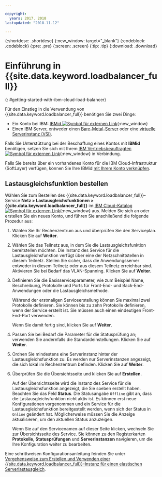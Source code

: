 ```yaml
---

copyright:
  years: 2017, 2018
lastupdated: "2018-11-12"

---
```


{:shortdesc: .shortdesc}
{:new_window: target="_blank"}
{:codeblock: .codeblock}
{:pre: .pre}
{:screen: .screen}
{:tip: .tip}
{:download: .download}


# Einführung in {{site.data.keyword.loadbalancer_full}}
{: #getting-started-with-ibm-cloud-load-balancer}

Für den Einstieg in die Verwendung von {{site.data.keyword.loadbalancer_full}} benötigen Sie zwei Dinge:

* Ein Konto bei IBM: [IBMid ![Symbol für externen Link](../../icons/launch-glyph.svg "Symbol für externen Link")](https://www.ibm.com/account/us-en/signup/register.html){:new_window}
* Einen IBM Server, entweder einen [Bare-Metal-Server](/docs/bare-metal?topic=bare-metal-about) oder eine [virtuelle Serverinstanz (VSI)](/docs/vsi?topic=virtual-servers-getting-started-with-virtual-servers#getting-started-with-virtual-servers).

Falls Sie Unterstützung bei der Beschaffung eines Kontos mit **IBMid** benötigen, setzen Sie sich mit Ihrem [IBM Vertriebsbeauftragten ![Symbol für externen Link](../../icons/launch-glyph.svg "Symbol für externen Link")](https://www.ibm.com/cloud-computing/bluemix/contact-us){:new_window} in Verbindung.

Falls Sie bereits über ein vorhandenes Konto für die IBM Cloud-Infrastruktur (SoftLayer) verfügen, können Sie Ihre IBMid [mit Ihrem Konto verknüpfen](/docs/account?topic=account-unifyingaccounts).

## Lastausgleichsfunktion bestellen

Wählen Sie zum Bestellen des {{site.data.keyword.loadbalancer_full}}-Service **Netz > Lastausgleichsfunktionen > {{site.data.keyword.loadbalancer_full}}** im [IBM Cloud-Katalog ![Symbol für externen Link](../../icons/launch-glyph.svg "Symbol für externen Link")](https://console.bluemix.net/catalog/infrastructure/load-balancer-group){:new_window} aus. Melden Sie sich an oder erstellen Sie ein neues Konto, und führen Sie anschließend die folgende Prozedur aus:

1. Wählen Sie Ihr Rechenzentrum aus und überprüfen Sie den Serviceplan. Klicken Sie auf **Weiter**.
2. Wählen Sie das Teilnetz aus, in dem Sie die Lastausgleichsfunktion bereitstellen möchten. Die Instanz des Service für die Lastausgleichsfunktion verfügt über eine der Netzschnittstellen in diesem Teilnetz. Stellen Sie sicher, dass die Anwendungsserver entweder in diesem Teilnetz oder aus diesem Teilnetz erreichbar sind. Aktivieren Sie bei Bedarf das VLAN-Spanning. Klicken Sie auf **Weiter**.
3. Definieren Sie die Basisserviceparameter, wie zum Beispiel Name, Beschreibung, Protokolle und Ports für Front-End- und Back-End-Anwendungen oder die Lastausgleichsmethode. 

	Während der erstmaligen Serviceerstellung können Sie maximal zwei Protokolle definieren. Sie können bis zu zehn Protokolle definieren, wenn der Service erstellt ist. Sie müssen auch einen eindeutigen Front-End-Port verwenden. 
	
	Wenn Sie damit fertig sind, klicken Sie auf **Weiter**.
	
4. Passen Sie bei Bedarf die Parameter für die Statusprüfung an; verwenden Sie andernfalls die Standardeinstellungen. Klicken Sie auf **Weiter**.
5. Ordnen Sie mindestens eine Serverinstanz hinter der Lastausgleichsfunktion zu. Es werden nur Serverinstanzen angezeigt, die sich lokal im Rechenzentrum befinden. Klicken Sie auf **Weiter**.
6. Überprüfen Sie die Übersichtsseite und klicken Sie auf **Erstellen**.

	Auf der Übersichtsseite wird die Instanz des Service für die Lastausgleichsfunktion angezeigt, die Sie soeben erstellt haben. Beachten Sie das Feld **Status**. Die Statusangabe `Offline` gibt an, dass die Lastausgleichsfunktion nicht aktiv ist. Es können erst neue Konfigurationen vorgenommen und ein Service für die Lastausgleichsfunktion bereitgestellt werden, wenn sich der Status in `Online` geändert hat. Möglicherweise müssen Sie die Anzeige aktualisieren, um den aktuellen Status anzuzeigen.

	Wenn Sie auf den Servicenamen auf dieser Seite klicken, wechseln Sie zur Übersichtsseite des Service. Sie können zu den Registerkarten **Protokolle**, **Statusprüfungen** und **Serverinstanzen** navigieren, um die Ihre Konfiguration weiter zu bearbeiten.

Eine schrittweisen Konfigurationsanleitung feinden Sie unter [Vorgehensweise zum Erstellen und Verwenden einer {{site.data.keyword.loadbalancer_full}}-Instanz für einen elastischen Serverlastausgleich](/docs/infrastructure/loadbalancer-service?topic=loadbalancer-service-creating-and-using-an-ibm-cloud-load-balancer-for-elastic-server-load-balancing).
